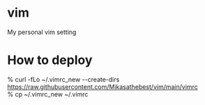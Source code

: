 # vim
My personal vim setting

# How to deploy
% curl -fLo ~/.vimrc_new --create-dirs \
    https://raw.githubusercontent.com/Mikasathebest/vim/main/vimrc  
% cp ~/.vimrc_new ~/.vimrc
